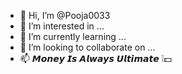 - 👋 Hi, I’m @Pooja0033
- 👀 I’m interested in ...
- 🌱 I’m currently learning ...
- 💞️ I’m looking to collaborate on ...
- 📫 𝙈𝙤𝙣𝙚𝙮 𝙄𝙨 𝘼𝙡𝙬𝙖𝙮𝙨 𝙐𝙡𝙩𝙞𝙢𝙖𝙩𝙚 ❕💵

<!---
Pooja0033/Pooja0033 is a ✨ special ✨ repository because its `README.md` (this file) appears on your GitHub profile.
You can click the Preview link to take a look at your changes.
--->
